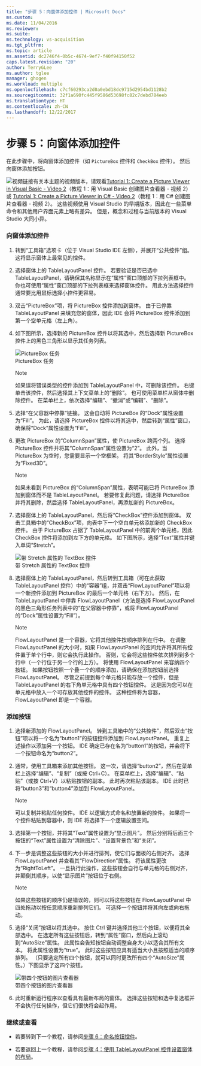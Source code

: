 ```yaml
---
title: "步骤 5：向窗体添加控件 | Microsoft Docs"
ms.custom: 
ms.date: 11/04/2016
ms.reviewer: 
ms.suite: 
ms.technology: vs-acquisition
ms.tgt_pltfrm: 
ms.topic: article
ms.assetid: dc2746f4-0b5c-4674-9ef7-f40f94150f52
caps.latest.revision: "20"
author: TerryGLee
ms.author: tglee
manager: ghogen
ms.workload: multiple
ms.openlocfilehash: c7cf60293ca2d0a0ebd18dc9715d2954bd1128b2
ms.sourcegitcommit: 32f1a690fc445f9586d53698fc82c7debd784eeb
ms.translationtype: HT
ms.contentlocale: zh-CN
ms.lasthandoff: 12/22/2017
---
```

# <a name="step-5-add-controls-to-your-form"></a>步骤 5：向窗体添加控件
在此步骤中，将向窗体添加控件（如 `PictureBox` 控件和 `CheckBox` 控件）。 然后向窗体添加按钮。  
  
 ![视频链接](../data-tools/media/playvideo.gif "PlayVideo")有关本主题的视频版本，请观看[Tutorial 1: Create a Picture Viewer in Visual Basic - Video 2](http://go.microsoft.com/fwlink/?LinkId=205211)（教程 1：用 Visual Basic 创建图片查看器 - 视频 2）或 [Tutorial 1: Create a Picture Viewer in C# - Video 2](http://go.microsoft.com/fwlink/?LinkId=205200)（教程 1：用 C# 创建图片查看器 - 视频 2）。 这些视频使用 Visual Studio 的早期版本，因此在一些菜单命令和其他用户界面元素上略有差异。 但是，概念和过程与当前版本的 Visual Studio 大同小异。  
  
### <a name="to-add-controls-to-your-form"></a>向窗体添加控件  
  
1.  转到“工具箱”选项卡（位于 Visual Studio IDE 左侧），并展开“公共控件”组。 这将显示窗体上最常见的控件。  
  
2.  选择窗体上的 TableLayoutPanel 控件。 若要验证是否已选中 TableLayoutPanel，请确保其名称显示在“属性”窗口顶部的下拉列表框中。 你也可使用“属性”窗口顶部的下拉列表框来选择窗体控件。 用此方法选择控件通常要比用鼠标选择小控件更容易。  
  
3.  双击“PictureBox”项，将 PictureBox 控件添加到窗体。 由于已停靠 TableLayoutPanel 来填充您的窗体，因此 IDE 会将 PictureBox 控件添加到第一个空单元格（左上角）。  
  
4.  如下图所示，选择新的 PictureBox 控件以将其选中，然后选择新 PictureBox 控件上的黑色三角形以显示其任务列表。  
  
     ![PictureBox 任务](../ide/media/express_pictureboxtasks.png "Express_PictureBoxTasks")  
PictureBox 任务  
  
    > [!NOTE]
    >  如果误将错误类型的控件添加到 TableLayoutPanel 中，可删除该控件。 右键单击该控件，然后选择其上下文菜单上的“删除”。 也可使用菜单栏从窗体中删除控件。 在菜单栏上，依次选择“编辑”、“撤消”或“编辑”、“删除”。  
  
5.  选择“在父容器中停靠”链接。 这会自动将 PictureBox 的“Dock”属性设置为“Fill”。 为此，请选择 PictureBox 控件以将其选中，然后转到“属性”窗口，确保将“Dock”属性设置为“Fill”。  
  
6.  更改 PictureBox 的“ColumnSpan”属性，使 PictureBox 跨两个列。 选择 PictureBox 控件并将其“ColumnSpan”属性设置为“2”。 此外，当 PictureBox 为空时，您需要显示一个空框架。 将其“BorderStyle”属性设置为“Fixed3D”。  
  
    > [!NOTE]
    >  如果未看到 PictureBox 的“ColumnSpan”属性，表明可能已将 PictureBox 添加到窗体而不是 TableLayoutPanel。 若要修复此问题，请选择 PictureBox 并将其删除，然后选择 TableLayoutPanel，再添加新的 PictureBox。  
  
7.  选择窗体上的 TableLayoutPanel，然后将“CheckBox”控件添加到窗体。 双击工具箱中的“CheckBox”项，向表中下一个空白单元格添加新的 CheckBox 控件。 由于 PictureBox 占据了 TableLayoutPanel 中的前两个单元格，因此 CheckBox 控件将添加到左下方的单元格。 如下图所示，选择“Text”属性并键入单词“Stretch”。  
  
     ![带 Stretch 属性的 TextBox 控件](../ide/media/express_pictureviewercheckbox.png "Express_PictureViewerCheckbox")  
带 Stretch 属性的 TextBox 控件  
  
8.  选择窗体上的 TableLayoutPanel，然后转到工具箱（可在此获取 TableLayoutPanel 控件）中的“容器”组，并双击“FlowLayoutPanel”项以将一个新控件添加到 PictureBox 的最后一个单元格（右下方）。 然后，在 TableLayoutPanel 中停靠 FlowLayoutPanel（方法是选择 FlowLayoutPanel 的黑色三角形任务列表中的“在父容器中停靠”，或将 FlowLayoutPanel 的“Dock”属性设置为“Fill”）。  
  
    > [!NOTE]
    >  FlowLayoutPanel 是一个容器，它将其他控件按顺序排列在行中。 在调整 FlowLayoutPanel 的大小时，如果 FlowLayoutPanel 的空间允许将其所有控件置于单个行中，则它会执行此操作。 否则，它会将这些控件依次排列到多个行中（一个行位于另一个行的上方）。 将使用 FlowLayoutPanel 来容纳四个按钮。 如果按钮按照一个叠一个的顺序添加，请确保在添加按钮前选择 FlowLayoutPanel。 尽管之前提到每个单元格只能存放一个控件，但是 TableLayoutPanel 的右下角单元格中具有四个按钮控件。 这是因为您可以在单元格中放入一个可存放其他控件的控件。 这种控件称为容器，FlowLayoutPanel 即是一个容器。  
  
### <a name="to-add-buttons"></a>添加按钮  
  
1.  选择新添加的 FlowLayoutPanel。 转到工具箱中的“公共控件”，然后双击“按钮”项以将一个名为“button1”的按钮控件添加到 FlowLayoutPanel。 重复上述操作以添加另一个按钮。 IDE 确定已存在名为“button1”的按钮，并会将下一个按钮命名为“button2”。  
  
2.  通常，使用工具箱来添加其他按钮。 这一次，请选择“button2”，然后在菜单栏上选择“编辑”、“复制”（或按 Ctrl+C）。 在菜单栏上，选择“编辑”、“粘贴”（或按 Ctrl+V）以粘贴按钮的副本。 此时再次粘贴该副本。 IDE 此时已将“button3”和“button4”添加到 FlowLayoutPanel。  
  
    > [!NOTE]
    >  可以复制并粘贴任何控件。 IDE 以逻辑方式命名和放置新的控件。 如果将一个控件粘贴到容器中，则 IDE 将选择下一个逻辑放置空间。  
  
3.  选择第一个按钮，并将其“Text”属性设置为“显示图片”。 然后分别将后面三个按钮的“Text”属性设置为“清除图片”、“设置背景色”和“关闭”。  
  
4.  下一步是调整这些按钮的大小并进行排列，使它们与面板的右侧对齐。 选择 FlowLayoutPanel 并查看其“FlowDirection”属性。 将该属性更改为“RightToLeft”。 一旦执行此操作，这些按钮会自行与单元格的右侧对齐，并颠倒其顺序，以使“显示图片”按钮位于右侧。  
  
    > [!NOTE]
    >  如果这些按钮的顺序仍是错误的，则可以将这些按钮在 FlowLayoutPanel 中四处拖动以按任意顺序重新排列它们。 可选择一个按钮并将其向左或向右拖动。  
  
5.  选择“关闭”按钮以将其选中。 按住 Ctrl 键并选择其他三个按钮，以便将其全部选中。 在选定所有这些按钮后，转到“属性”窗口，然后向上滚动到“AutoSize”属性。 此属性会告知按钮自动调整自身大小以适合其所有文本。 将此属性设置为“true”。 此时这些按钮应具有适当大小且按照适当的顺序排列。 （只要选定所有四个按钮，就可以同时更改所有四个“AutoSize”属性。）下图显示了这四个按钮。  
  
     ![带四个按钮的图片查看器](../ide/media/express_autosize.png "Express_AutoSize")  
带四个按钮的图片查看器  
  
6.  此时重新运行程序以查看具有最新布局的窗体。 选择这些按钮和选中复选框并不会执行任何操作，但它们很快将会起作用。  
  
### <a name="to-continue-or-review"></a>继续或查看  
  
-   若要转到下一个教程，请参阅[步骤 6：命名按钮控件](../ide/step-6-name-your-button-controls.md)。  
  
-   若要返回上一个教程，请参阅[步骤 4：使用 TableLayoutPanel 控件设置窗体的布局](../ide/step-4-lay-out-your-form-with-a-tablelayoutpanel-control.md)。